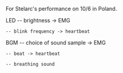 For Stelarc's performance on 10/6 in Poland.

LED -- brightness -> EMG

    -- blink frequency -> heartbeat
    
BGM -- choice of sound sample -> EMG

    -- beat -> heartbeat
    
    -- breathing sound
